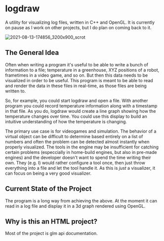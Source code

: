 # logdraw
A utility for visualizing log files, written in C++ and OpenGL. It is currently on pause as I work on other projects, but I do plan on coming back to it.

![2021-08-13-174856_3200x900_scrot](https://user-images.githubusercontent.com/5828713/129430285-88dbfbea-6b5a-4fb6-9886-35bd312b481f.png)

## The General Idea
Often when writing a program it's useful to be able to write a bunch of information to a file; temperature in a greenhouse, XYZ positions of a robot, frametimes in a video game, and so on. But then this data needs to be visualized in order to be useful. This program is meant to be able to read and render the data in these files in real-time, as those files are being written to.

So, for example, you could start logdraw and open a file. With another program you could record temperature information along with a timestamp in that file. As you do, logdraw would create a line graph showing how the temperature changes over time. You could use this display to build an intuitive understanding of how the temperature is changing.

The primary use case is for videogames and simulation. The behavior of a virtual object can be difficult to determine based entirely on a list of numbers and often the problem can be detected almost instantly when properly visualized. The tools in the engine may be insufficient for catching certain problems (especcially in home-build engines, but also in pre-made engines) and the developer doesn't want to spend the time writing their own. They (e.g. I) would rather configure a tool once, then just throw everything into a file and let the tool handle it. As this is *just* a visualizer, it can focus on being a very good visualizer.

## Current State of the Project
The program is a long way from achieving the above. At the moment it can read in a log file and display it in a 3d graph rendered using OpenGL.

## Why is this an HTML project?
Most of the project is glm api documentation.
